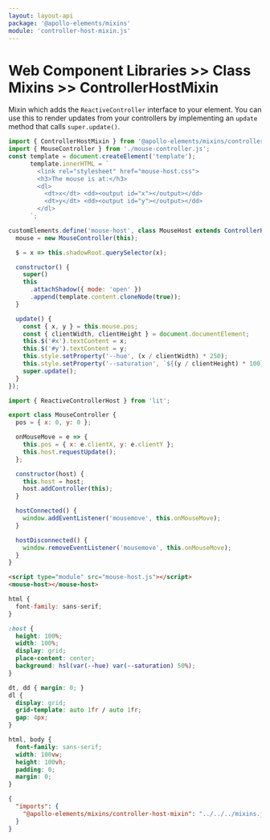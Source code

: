 ```yaml
---
layout: layout-api
package: '@apollo-elements/mixins'
module: 'controller-host-mixin.js'
---
```


# Web Component Libraries >> Class Mixins >> ControllerHostMixin

Mixin which adds the `ReactiveController` interface to your element. You can use this to render updates from your controllers by implementing an `update` method that calls `super.update()`.

```js playground mouse-controller mouse-host.js
import { ControllerHostMixin } from '@apollo-elements/mixins/controller-host-mixin';
import { MouseController } from './mouse-controller.js';
const template = document.createElement('template');
      template.innerHTML = `
        <link rel="stylesheet" href="mouse-host.css">
        <h3>The mouse is at:</h3>
        <dl>
          <dt>x</dt> <dd><output id="x"></output></dd>
          <dt>y</dt> <dd><output id="y"></output></dd>
        </dl>
      `;

customElements.define('mouse-host', class MouseHost extends ControllerHostMixin(HTMLElement) {
  mouse = new MouseController(this);

  $ = x => this.shadowRoot.querySelector(x);

  constructor() {
    super()
    this
      .attachShadow({ mode: 'open' })
      .append(template.content.cloneNode(true));
  }

  update() {
    const { x, y } = this.mouse.pos;
    const { clientWidth, clientHeight } = document.documentElement;
    this.$('#x').textContent = x;
    this.$('#y').textContent = y;
    this.style.setProperty('--hue', (x / clientWidth) * 250);
    this.style.setProperty('--saturation', `${(y / clientHeight) * 100}%`);
    super.update();
  }
});
```

```js playground-file mouse-controller mouse-controller.js
import { ReactiveControllerHost } from 'lit';

export class MouseController {
  pos = { x: 0, y: 0 };

  onMouseMove = e => {
    this.pos = { x: e.clientX, y: e.clientY };
    this.host.requestUpdate();
  };

  constructor(host) {
    this.host = host;
    host.addController(this);
  }

  hostConnected() {
    window.addEventListener('mousemove', this.onMouseMove);
  }

  hostDisconnected() {
    window.removeEventListener('mousemove', this.onMouseMove);
  }
}
```

```html playground-file mouse-controller index.html
<script type="module" src="mouse-host.js"></script>
<mouse-host></mouse-host>
```

```js playground-file style.css
html {
  font-family: sans-serif;
}
```

```css playground-file mouse-controller mouse-host.css
:host {
  height: 100%;
  width: 100%;
  display: grid;
  place-content: center;
  background: hsl(var(--hue) var(--saturation) 50%);
}

dt, dd { margin: 0; }
dl {
  display: grid;
  grid-template: auto 1fr / auto 1fr;
  gap: 4px;
}
```

```css playground-hidden-file mouse-controller style.css
html, body {
  font-family: sans-serif;
  width: 100vw;
  height: 100vh;
  padding: 0;
  margin: 0;
}
```

```json playground-import-map mouse-controller
{
  "imports": {
    "@apollo-elements/mixins/controller-host-mixin": "../../../mixins.js"
  }
}
```
